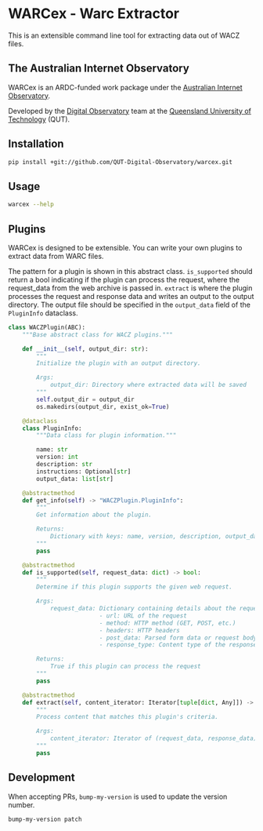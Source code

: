 # WARCex - Warc Extractor

This is an extensible command line tool for extracting data out of WACZ files. 

## The Australian Internet Observatory

WARCex is an ARDC-funded work package under the [Australian Internet Observatory](https://internetobservatory.org.au/).

Developed by the [Digital Observatory](https://www.digitalobservatory.net.au/) team at the [Queensland University of Technology](https://www.qut.edu.au/) (QUT).

## Installation

```bash
pip install +git://github.com/QUT-Digital-Observatory/warcex.git
```

## Usage

```bash
warcex --help
```
## Plugins

WARCex is designed to be extensible. You can write your own plugins to extract data from WARC files. 

The pattern for a plugin is shown in this abstract class. `is_supported` should return a bool indicating if the plugin can process the request, where the request_data from the web archive is passed in. `extract` is where the plugin processes the request and response data and writes an output to the output directory. The output file should be specified in the `output_data` field of the `PluginInfo` dataclass.

```python
class WACZPlugin(ABC):
    """Base abstract class for WACZ plugins."""

    def __init__(self, output_dir: str):
        """
        Initialize the plugin with an output directory.

        Args:
            output_dir: Directory where extracted data will be saved
        """
        self.output_dir = output_dir
        os.makedirs(output_dir, exist_ok=True)

    @dataclass
    class PluginInfo:
        """Data class for plugin information."""

        name: str
        version: int
        description: str
        instructions: Optional[str]
        output_data: list[str]

    @abstractmethod
    def get_info(self) -> "WACZPlugin.PluginInfo":
        """
        Get information about the plugin.

        Returns:
            Dictionary with keys: name, version, description, output_data
        """
        pass

    @abstractmethod
    def is_supported(self, request_data: dict) -> bool:
        """
        Determine if this plugin supports the given web request.

        Args:
            request_data: Dictionary containing details about the request including:
                          - url: URL of the request
                          - method: HTTP method (GET, POST, etc.)
                          - headers: HTTP headers
                          - post_data: Parsed form data or request body
                          - response_type: Content type of the response

        Returns:
            True if this plugin can process the request
        """
        pass

    @abstractmethod
    def extract(self, content_iterator: Iterator[tuple[dict, Any]]) -> None:
        """
        Process content that matches this plugin's criteria.

        Args:
            content_iterator: Iterator of (request_data, response_data) tuples
        """
        pass
```
## Development

When accepting PRs, `bump-my-version` is used to update the version number. 
```bash
bump-my-version patch
```

